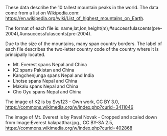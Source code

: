 These data describe the 10 tallest mountain peaks in the world. The data come from a list on Wikipedia.com: https://en.wikipedia.org/wiki/List_of_highest_mountains_on_Earth.

The format of each file is: name,lat,lon,height(m),#successfulascents(pre-2004),#unsuccessfulascents(pre-2004).

Due to the size of the mountains, many span country borders. The label of each file describes the two-letter country code of the country where it is principally located.

- Mt. Everest spans Nepal and China
- K2 spans Pakistan and China
- Kangchenjunga spans Nepal and India
- Lhotse spans Nepal and China
- Makalu spans Nepal and China
- Cho Oyu spans Nepal and China

The image of K2 is by Svy123 - Own work, CC BY 3.0, https://commons.wikimedia.org/w/index.php?curid=3411046

The image of Mt. Everest is by Pavel Novak - Cropped and scaled down from Image:Everest kalapatthar.jpg., CC BY-SA 2.5, https://commons.wikimedia.org/w/index.php?curid=402868
